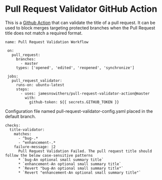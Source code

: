 
# Pull Request Validator GitHub Action

This is a [Github Action](https://github.com/features/actions) that can validate the title of a pull request.
It can be used to block merges targeting protected branches when the Pull Request title does not match a required format.

```
name: Pull Request Validation Workflow
 
 on:
   pull_request:
     branches:
       - master
     types: ['opened', 'edited', 'reopened', 'synchronize']
 
 jobs:
   pull_request_validator:
     runs-on: ubuntu-latest
     steps:
       - uses: jamesnswithers/pull-request-validator-action@master
         with:
           github-token: ${{ secrets.GITHUB_TOKEN }}
```

Configuration file named pull-request-validator-config.yaml placed in the default branch.
```
checks:
  title-validator:
    matches:
      - ^bug-.*
      - ^enhancement-.*
    failure-message: |2
      Pull Request Validation Failed. The pull request title should follow the below case-sensitive patterns
      * `bug-An optional small summary title`
      * `enhancement-An optional small summary title`
      * `Revert "bug-An optional small summary title"`
      * `Revert "enhancement-An optional small summary title"`
```